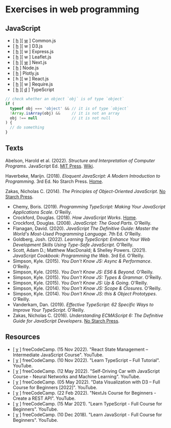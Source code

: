 # Exercises in web programming

## JavaScript

* [ [h](https://www.commonjs.org) ][ [w](https://en.wikipedia.org/wiki/CommonJS) ] Common.js
* [ [h](https://d3js.org) ][ w ] D3.js
* [ [h](https://expressjs.com) ][ w ] Express.js
* [ [h](https://leafletjs.com) ][ w ] Leaflet.js
* [ [h](https://nextjs.org) ][ [w](https://en.wikipedia.org/wiki/Next.js) ] Next.js
* [ [h](https://nodejs.org/) ] Node.js
* [ [h](https://plotly.com/javascript/) ] Plotly.js
* [ h ][ w ] React.js
* [ [h](https://requirejs.org) ][ w ] Require.js
* [ [h](https://www.typescriptlang.org) ][ [d](https://www.typescriptlang.org/docs/handbook/intro.html) ] TypeScript

```js
// check whether an object `obj` is of type `object`
if (
  typeof obj === 'object' && // it is of type `object`
  !Array.isArray(obj) &&     // it is not an array
  obj !== null               // it is not null
) {
  // do something
}
```

## Texts

Abelson, Harold et al. (2022). _Structure and Interpretation of Computer Programs_. JavaScript Ed. [MIT Press](https://mitpress.mit.edu/9780262543231/structure-and-interpretation-of-computer-programs/). [Wiki](https://en.wikipedia.org/wiki/Structure_and_Interpretation_of_Computer_Programs,_JavaScript_Edition).

Haverbeke, Marijn. (2018). _Eloquent JavaScript: A Modern Introduction to Programming_. 3rd Ed. No Starch Press. [Home](https://eloquentjavascript.net).

Zakas, Nicholas C. (2014). _The Principles of Object-Oriented JavaScript_. [No Starch Press](https://nostarch.com/oojs).

* Chemy, Boris. (2019). _Programming TypeScript: Making Your JavaScript Applications Scale_. O'Reilly.
* Crockford, Douglas. (2018). _How JavaScript Works_. [Home](https://www.howjavascriptworks.com).
* Crockford, Douglas. (2008). _JavaScript: The Good Parts_. O'Reilly.
* Flanagan, David. (2020). _JavaScript The Definitive Guide: Master the World's Most-Used Programming Language_. 7th Ed. O'Reilly.
* Goldberg, Josh. (2022). _Learning TypeScript: Enhance Your Web Development Skills Using Type-Safe JavaScript_. O'Reilly.
* Scott, Adam D.; Matthew MacDonald; & Shelley Powers. (2021). _JavaScript Cookbook: Programming the Web_. 3rd Ed. O'Reilly.
* Simpson, Kyle. (2015). _You Don't Know JS: Async & Performance_. O'Reilly.
* Simpson, Kyle. (2015). _You Don't Know JS: ES6 & Beyond_. O'Reilly.
* Simpson, Kyle. (2015). _You Don't Know JS: Types & Grammar_. O'Reilly.
* Simpson, Kyle. (2015). _You Don't Know JS: Up & Going_. O'Reilly.
* Simpson, Kyle. (2014). _You Don't Know JS: Scope & Closures_. O'Reilly.
* Simpson, Kyle. (2014). _You Don't Know JS: this & Object Prototypes_. O'Reilly.
* Vanderkam, Dan. (2019). _Effective TypeScript: 62 Specific Ways to Improve Your TypeScript_. O'Reilly.
* Zakas, Nicholas C. (2016). _Understanding ECMAScript 6: The Definitive Guide for JavaScript Developers_. [No Starch Press](https://nostarch.com/ecmascript6).

## Resources

* [ [y](https://www.youtube.com/watch?v=-bEzt5ISACA) ] freeCodeCamp. (15 Nov 2022). "React State Management – Intermediate JavaScript Course". YouTube.
* [ [y](https://www.youtube.com/watch?v=30LWjhZzg50) ] freeCodeCamp. (10 Nov 2022). "Learn TypeScript – Full Tutorial". YouTube.
* [ [y](https://www.youtube.com/watch?v=Rs_rAxEsAvI) ] freeCodeCamp. (12 May 2022). "Self-Driving Car with JavaScript Course - Neural Networks and Machine Learning". YouTube.
* [ [y](https://www.youtube.com/watch?v=xkBheRZTkaw) ] freeCodeCamp. (05 May 2022). "Data Visualization with D3 – Full Course for Beginners [2022]". YouTube.
* [ [y](https://www.youtube.com/watch?v=GHTA143_b-s) ] freeCodeCamp. (22 Feb 2022). "NextJs Course for Beginners - Create a REST API". YouTube.
* [ [y](https://www.youtube.com/watch?v=gp5H0Vw39yw) ] freeCodeCamp. (15 Mar 2021). "Learn TypeScript - Full Course for Beginners". YouTube.
* [ [y](https://www.youtube.com/watch?v=PkZNo7MFNFg) ] freeCodeCamp. (10 Dec 2018). "Learn JavaScript - Full Course for Beginners". YouTube.